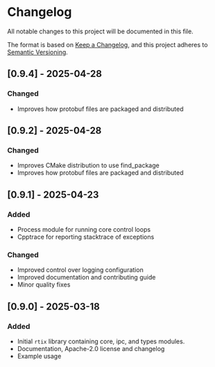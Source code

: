# Changelog
All notable changes to this project will be documented in this file.

The format is based on [Keep a Changelog](https://keepachangelog.com/en/1.0.0/),
and this project adheres to [Semantic Versioning](https://semver.org/spec/v2.0.0.html).

## [0.9.4] - 2025-04-28
### Changed
- Improves how protobuf files are packaged and distributed

## [0.9.2] - 2025-04-28
### Changed
- Improves CMake distribution to use find_package
- Improves how protobuf files are packaged and distributed

## [0.9.1] - 2025-04-23
### Added
- Process module for running core control loops
- Cpptrace for reporting stacktrace of exceptions
### Changed
- Improved control over logging configuration
- Improved documentation and contributing guide
- Minor quality fixes

## [0.9.0] - 2025-03-18
### Added
- Initial `rtix` library containing core, ipc, and types modules.
- Documentation, Apache-2.0 license and changelog
- Example usage
